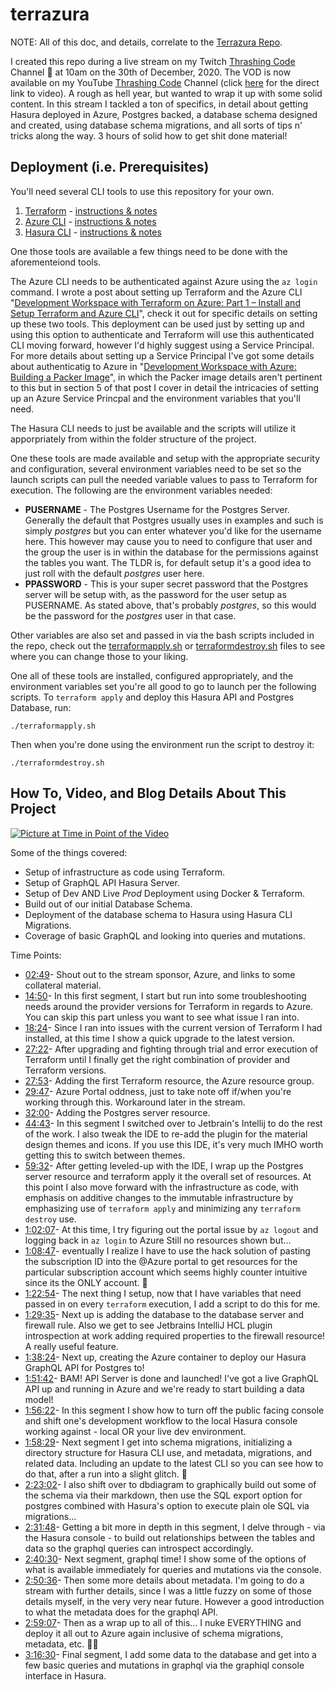# terrazura

NOTE: All of this doc, and details, correlate to the [Terrazura Repo](https://github.com/Adron/terrazura/).

I created this repo during a live stream on my Twitch [Thrashing Code](https://www.twitch.tv/thrashingcode) Channel 🤘 at 10am on the 30th of December, 2020. The VOD is now available on my YouTube [Thrashing Code](https://youtube.com/thrashingcode) Channel (click [here](https://youtu.be/7glsC88h2Ss) for the direct link to video). A rough as hell year, but wanted to wrap it up with some solid content. In this stream I tackled a ton of specifics, in detail about getting Hasura deployed in Azure, Postgres backed, a database schema designed and created, using database schema migrations, and all sorts of tips n' tricks along the way. 3 hours of solid how to get shit done material!

## Deployment (i.e. Prerequisites)

You'll need several CLI tools to use this repository for your own.

1. [Terraform](https://www.terraform.io/downloads.html) - [instructions & notes](https://compositecode.blog/2019/08/01/development-workspace-with-terraform/)
2. [Azure CLI](https://docs.microsoft.com/en-us/cli/azure/install-azure-cli) - [instructions & notes](https://compositecode.blog/2019/08/01/development-workspace-with-terraform/)
3. [Hasura CLI](https://hasura.io/docs/latest/hasura-cli/install-hasura-cli/) - [instructions & notes](https://compositecode.blog/2020/10/13/hasure-cli-installation-notes/)

One those tools are available a few things need to be done with the aforementeiond tools.

The Azure CLI needs to be authenticated against Azure using the `az login` command. I wrote a post about setting up Terraform and the Azure CLI "[Development Workspace with Terraform on Azure: Part 1 – Install and Setup Terraform and Azure CLI](https://compositecode.blog/2019/08/01/development-workspace-with-terraform/)", check it out for specific details on setting up these two tools. This deployment can be used just by setting up and using this option to authenticate and Terraform will use this authenticated CLI moving forward, however I'd highly suggest using a Service Principal. For more details about setting up a Service Principal I've got some details about authenticatig to Azure in "[Development Workspace with Azure: Building a Packer Image](https://compositecode.blog/2019/08/16/development-workspace-with-terraform-on-azure-part-2-packer-images/)", in which the Packer image details aren't pertinent to this but in section 5 of that post I cover in detail the intricacies of setting up an Azure Service Princpal and the environment variables that you'll need.

The Hasura CLI needs to just be available and the scripts will utilize it apporpriately from within the folder structure of the project.

One these tools are made available and setup with the appropriate security and configuration, several environment variables need to be set so the launch scripts can pull the needed variable values to pass to Terraform for execution. The following are the environment variables needed:

* **PUSERNAME** - The Postgres Username for the Postgres Server. Generally the default that Postgres usually uses in examples and such is simply *postgres* but you can enter whatever you'd like for the username here. This however may cause you to need to configure that user and the group the user is in within the database for the permissions against the tables you want. The TLDR is, for default setup it's a good idea to just roll with the default *postgres* user here.
* **PPASSWORD** - This is your super secret password that the Postgres server will be setup with, as the password for the user setup as PUSERNAME. As stated above, that's probably *postgres*, so this would be the password for the *postgres* user in that case.

Other variables are also set and passed in via the bash scripts included in the repo, check out the [terraformapply.sh](terraformapply.sh) or [terraformdestroy.sh](terraformdestroy.sh) files to see where you can change those to your liking.

One all of these tools are installed, configured appropriately, and the environment variables set you're all good to go to launch per the following scripts. To `terraform apply` and deploy this Hasura API and Postgres Database, run:

`./terraformapply.sh`

Then when you're done using the environment run the script to destroy it:

`./terraformdestroy.sh`

## How To, Video, and Blog Details About This Project

[![Picture at Time in Point of the Video](https://i1.wp.com/compositecode.blog/wp-content/uploads/2021/02/CleanShot-2021-02-19-at-13.56.22.png)](https://youtu.be/7glsC88h2Ss)

Some of the things covered:

* Setup of infrastructure as code using Terraform.
* Setup of GraphQL API Hasura Server.
* Setup of Dev AND Live *Prod* Deployment using Docker & Terraform.
* Build out of our initial Database Schema.
* Deployment of the database schema to Hasura using Hasura CLI Migrations.
* Coverage of basic GraphQL and looking into queries and mutations.

Time Points:

* <a href="https://youtu.be/7glsC88h2Ss/watch?v=7glsC88h2Ss&amp;t=169s" target="_blank">02:49</a>​ - Shout out to the stream sponsor, Azure, and links to some collateral material.
* <a href="https://youtu.be/7glsC88h2Ss/watch?v=7glsC88h2Ss&amp;t=890s" target="_blank">14:50</a>​ - In this first segment, I start but run into some troubleshooting needs around the provider versions for Terraform in regards to Azure. You can skip this part unless you want to see what issue I ran into.
* <a href="https://youtu.be/7glsC88h2Ss/watch?v=7glsC88h2Ss&amp;t=1104s" target="_blank">18:24</a>​ - Since I ran into issues with the current version of Terraform I had installed, at this time I show a quick upgrade to the latest version.
* <a href="https://youtu.be/7glsC88h2Ss/watch?v=7glsC88h2Ss&amp;t=1642s" target="_blank">27:22</a>​ - After upgrading and fighting through trial and error execution of Terraform until I finally get the right combination of provider and Terraform versions.
* <a href="https://youtu.be/7glsC88h2Ss/watch?v=7glsC88h2Ss&amp;t=1673s" target="_blank">27:53</a>​ - Adding the first Terraform resource, the Azure resource group.
* <a href="https://youtu.be/7glsC88h2Ss/watch?v=7glsC88h2Ss&amp;t=1787s" target="_blank">29:47</a>​ - Azure Portal oddness, just to take note off if/when you're working through this. Workaround later in the stream.
* <a href="https://youtu.be/7glsC88h2Ss/watch?v=7glsC88h2Ss&amp;t=1920s" target="_blank">32:00</a>​ - Adding the Postgres server resource.
* <a href="https://youtu.be/7glsC88h2Ss/watch?v=7glsC88h2Ss&amp;t=2683s" target="_blank">44:43</a>​ - In this segment I switched over to Jetbrain's Intellij to do the rest of the work. I also tweak the IDE to re-add the plugin for the material design themes and icons. If you use this IDE, it's very much IMHO worth getting this to switch between themes.
* <a href="https://youtu.be/7glsC88h2Ss/watch?v=7glsC88h2Ss&amp;t=3572s" target="_blank">59:32</a>​ - After getting leveled-up with the IDE, I wrap up the Postgres server resource and terraform apply it the overall set of resources. At this point I also move forward with the infrastructure as code, with emphasis on additive changes to the immutable infrastructure by emphasizing use of `terraform apply` and minimizing any `terraform destroy` use.
* <a href="https://youtu.be/7glsC88h2Ss/watch?v=7glsC88h2Ss&amp;t=3727s" target="_blank">1:02:07</a>​ - At this time, I try figuring out the portal issue by `az logout` and logging back in `az login` to Azure Still no resources shown but...
* <a href="https://youtu.be/7glsC88h2Ss/watch?v=7glsC88h2Ss&amp;t=4127s" target="_blank">1:08:47</a>​ - eventually I realize I have to use the hack solution of pasting the subscription ID into the 
@Azure portal to get resources for the particular subscription account which seems highly counter intuitive since its the ONLY account. 🧐
* <a href="https://youtu.be/7glsC88h2Ss/watch?v=7glsC88h2Ss&amp;t=4974s" target="_blank">1:22:54</a>​ - The next thing I setup, now that I have variables that need passed in on every `terraform` execution, I add a script to do this for me.
* <a href="https://youtu.be/7glsC88h2Ss/watch?v=7glsC88h2Ss&amp;t=5375s" target="_blank">1:29:35</a>​ - Next up is adding the database to the database server and firewall rule. Also we get to see Jetbrains IntelliJ HCL plugin introspection at work adding required properties to the firewall resource! A really useful feature.
* <a href="https://youtu.be/7glsC88h2Ss/watch?v=7glsC88h2Ss&amp;t=5904s" target="_blank">1:38:24</a>​ - Next up, creating the Azure container to deploy our Hasura GraphQL API for Postgres to!
* <a href="https://youtu.be/7glsC88h2Ss/watch?v=7glsC88h2Ss&amp;t=6702s" target="_blank">1:51:42</a>​ - BAM! API Server is done and launched! I've got a live GraphQL API up and running in Azure and we're ready to start building a data model!
* <a href="https://youtu.be/7glsC88h2Ss/watch?v=7glsC88h2Ss&amp;t=6982s" target="_blank">1:56:22</a>​ - In this segment I show how to turn off the public facing console and shift one's development workflow to the local Hasura console working against - local OR your live dev environment.
* <a href="https://youtu.be/7glsC88h2Ss/watch?v=7glsC88h2Ss&amp;t=7109s" target="_blank">1:58:29</a>​ - Next segment I get into schema migrations, initializing a directory structure for Hasura CLI use, and metadata, migrations, and related data. Including an update to the latest CLI so you can see how to do that, after a run into a slight glitch. 😬
* <a href="https://youtu.be/7glsC88h2Ss/watch?v=7glsC88h2Ss&amp;t=8582s" target="_blank">2:23:02</a>​ - I also shift over to dbdiagram to graphically build out some of the schema via their markdown, then use the SQL export option for postgres combined with Hasura's option to execute plain ole SQL via migrations...
* <a href="https://youtu.be/7glsC88h2Ss/watch?v=7glsC88h2Ss&amp;t=9108s" target="_blank">2:31:48</a>​ - Getting a bit more in depth in this segment, I delve through - via the Hasura console - to build out relationships between the tables and data so the graphql queries can introspect accordingly.
* <a href="https://youtu.be/7glsC88h2Ss/watch?v=7glsC88h2Ss&amp;t=9630s" target="_blank">2:40:30</a>​ - Next segment, graphql time! I show some of the options of what is available immediately for queries and mutations via the console.
* <a href="https://youtu.be/7glsC88h2Ss/watch?v=7glsC88h2Ss&amp;t=10236s" target="_blank">2:50:36</a>​ - Then some more details about metadata. I'm going to do a stream with further details, since I was a little fuzzy on some of those details myself, in the very very near future. However a good introduction to what the metadata does for the graphql API.
* <a href="https://youtu.be/7glsC88h2Ss/watch?v=7glsC88h2Ss&amp;t=10747s" target="_blank">2:59:07</a>​ - Then as a wrap up to all of this... I nuke EVERYTHING and deploy it all out to Azure again inclusive of schema migrations, metadata, etc. 🤘🏻
* <a href="https://youtu.be/7glsC88h2Ss/watch?v=7glsC88h2Ss&amp;t=11790s" target="_blank">3:16:30</a>​ - Final segment, I add some data to the database and get into a few basic queries and mutations in graphql via the graphiql console interface in Hasura.
